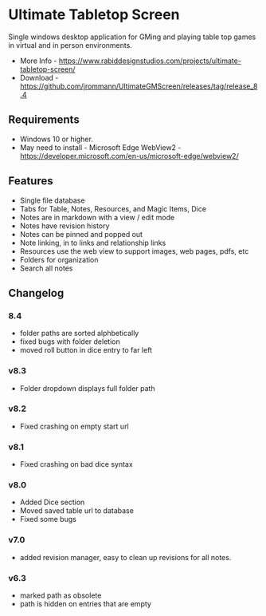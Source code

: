 # Ultimate Tabletop Screen
Single windows desktop application for GMing and playing table top games in virtual and in person environments.

- More Info - https://www.rabiddesignstudios.com/projects/ultimate-tabletop-screen/
- Download - https://github.com/jrommann/UltimateGMScreen/releases/tag/release_8.4

## Requirements
* Windows 10 or higher.
* May need to install - Microsoft Edge WebView2 - https://developer.microsoft.com/en-us/microsoft-edge/webview2/

## Features
- Single file database
- Tabs for Table, Notes, Resources, and Magic Items, Dice
- Notes are in markdown with a view / edit mode
- Notes have revision history
- Notes can be pinned and popped out
- Note linking, in to links and relationship links
- Resources use the web view to support images, web pages, pdfs, etc
- Folders for organization
- Search all notes

## Changelog
### 8.4
- folder paths are sorted alphbetically
- fixed bugs with folder deletion
- moved roll button in dice entry to far left

### v8.3
- Folder dropdown displays full folder path

### v8.2
- Fixed crashing on empty start url

### v8.1
- Fixed crashing on bad dice syntax

### v8.0
- Added Dice section
- Moved saved table url to database
- Fixed some bugs

### v7.0
- added revision manager, easy to clean up revisions for all notes.

### v6.3
- marked path as obsolete
- path is hidden on entries that are empty


